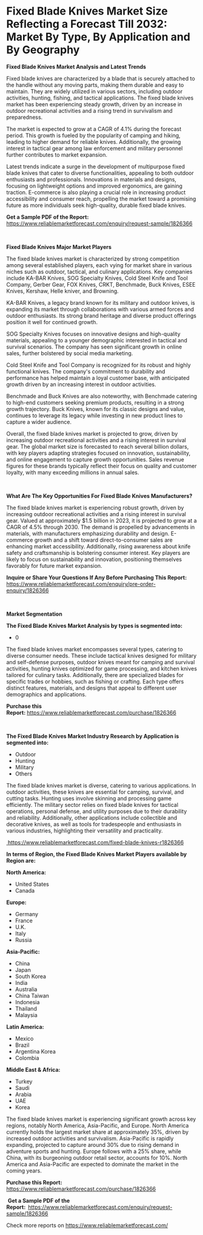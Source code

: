 <p><h1>Fixed Blade Knives Market Size Reflecting a Forecast Till 2032: Market By Type, By Application and By Geography</h1></p><p><strong>Fixed Blade Knives Market Analysis and Latest Trends</strong></p>
<p><p>Fixed blade knives are characterized by a blade that is securely attached to the handle without any moving parts, making them durable and easy to maintain. They are widely utilized in various sectors, including outdoor activities, hunting, fishing, and tactical applications. The fixed blade knives market has been experiencing steady growth, driven by an increase in outdoor recreational activities and a rising trend in survivalism and preparedness.</p><p>The market is expected to grow at a CAGR of 4.1% during the forecast period. This growth is fueled by the popularity of camping and hiking, leading to higher demand for reliable knives. Additionally, the growing interest in tactical gear among law enforcement and military personnel further contributes to market expansion. </p><p>Latest trends indicate a surge in the development of multipurpose fixed blade knives that cater to diverse functionalities, appealing to both outdoor enthusiasts and professionals. Innovations in materials and designs, focusing on lightweight options and improved ergonomics, are gaining traction. E-commerce is also playing a crucial role in increasing product accessibility and consumer reach, propelling the market toward a promising future as more individuals seek high-quality, durable fixed blade knives.</p></p>
<p><strong>Get a Sample PDF of the Report:&nbsp;</strong> <a href="https://www.reliablemarketforecast.com/enquiry/request-sample/1826366?utm_campaign=3171&utm_medium=2&utm_source=Github&utm_content=ia&utm_term=05042025&utm_id=fixed-blade-knives">https://www.reliablemarketforecast.com/enquiry/request-sample/1826366</a></p>
<p>&nbsp;</p>
<p><strong>Fixed Blade Knives Major Market Players</strong></p>
<p><p>The fixed blade knives market is characterized by strong competition among several established players, each vying for market share in various niches such as outdoor, tactical, and culinary applications. Key companies include KA-BAR Knives, SOG Specialty Knives, Cold Steel Knife and Tool Company, Gerber Gear, FOX Knives, CRKT, Benchmade, Buck Knives, ESEE Knives, Kershaw, Helle kniver, and Browning. </p><p>KA-BAR Knives, a legacy brand known for its military and outdoor knives, is expanding its market through collaborations with various armed forces and outdoor enthusiasts. Its strong brand heritage and diverse product offerings position it well for continued growth.</p><p>SOG Specialty Knives focuses on innovative designs and high-quality materials, appealing to a younger demographic interested in tactical and survival scenarios. The company has seen significant growth in online sales, further bolstered by social media marketing.</p><p>Cold Steel Knife and Tool Company is recognized for its robust and highly functional knives. The company's commitment to durability and performance has helped maintain a loyal customer base, with anticipated growth driven by an increasing interest in outdoor activities.</p><p>Benchmade and Buck Knives are also noteworthy, with Benchmade catering to high-end customers seeking premium products, resulting in a strong growth trajectory. Buck Knives, known for its classic designs and value, continues to leverage its legacy while investing in new product lines to capture a wider audience.</p><p>Overall, the fixed blade knives market is projected to grow, driven by increasing outdoor recreational activities and a rising interest in survival gear. The global market size is forecasted to reach several billion dollars, with key players adapting strategies focused on innovation, sustainability, and online engagement to capture growth opportunities. Sales revenue figures for these brands typically reflect their focus on quality and customer loyalty, with many exceeding millions in annual sales.</p></p>
<p>&nbsp;</p>
<p><strong>What Are The Key Opportunities For Fixed Blade Knives Manufacturers?</strong></p>
<p><p>The fixed blade knives market is experiencing robust growth, driven by increasing outdoor recreational activities and a rising interest in survival gear. Valued at approximately $1.5 billion in 2023, it is projected to grow at a CAGR of 4.5% through 2030. The demand is propelled by advancements in materials, with manufacturers emphasizing durability and design. E-commerce growth and a shift toward direct-to-consumer sales are enhancing market accessibility. Additionally, rising awareness about knife safety and craftsmanship is bolstering consumer interest. Key players are likely to focus on sustainability and innovation, positioning themselves favorably for future market expansion.</p></p>
<p><strong>Inquire or Share Your Questions If Any Before Purchasing This Report:</strong> <a href="https://www.reliablemarketforecast.com/enquiry/pre-order-enquiry/1826366?utm_campaign=3171&utm_medium=2&utm_source=Github&utm_content=ia&utm_term=05042025&utm_id=fixed-blade-knives">https://www.reliablemarketforecast.com/enquiry/pre-order-enquiry/1826366</a></p>
<p>&nbsp;</p>
<p><strong>Market Segmentation</strong></p>
<p><strong>The Fixed Blade Knives Market Analysis by types is segmented into:</strong></p>
<p><ul><li>0</li></ul></p>
<p><p>The fixed blade knives market encompasses several types, catering to diverse consumer needs. These include tactical knives designed for military and self-defense purposes, outdoor knives meant for camping and survival activities, hunting knives optimized for game processing, and kitchen knives tailored for culinary tasks. Additionally, there are specialized blades for specific trades or hobbies, such as fishing or crafting. Each type offers distinct features, materials, and designs that appeal to different user demographics and applications.</p></p>
<p><strong>Purchase this Report:&nbsp;</strong><a href="https://www.reliablemarketforecast.com/purchase/1826366?utm_campaign=3171&utm_medium=2&utm_source=Github&utm_content=ia&utm_term=05042025&utm_id=fixed-blade-knives">https://www.reliablemarketforecast.com/purchase/1826366</a></p>
<p>&nbsp;</p>
<p><strong>The Fixed Blade Knives Market Industry Research by Application is segmented into:</strong></p>
<p><ul><li>Outdoor</li><li>Hunting</li><li>Military</li><li>Others</li></ul></p>
<p><p>The fixed blade knives market is diverse, catering to various applications. In outdoor activities, these knives are essential for camping, survival, and cutting tasks. Hunting uses involve skinning and processing game efficiently. The military sector relies on fixed blade knives for tactical operations, personal defense, and utility purposes due to their durability and reliability. Additionally, other applications include collectible and decorative knives, as well as tools for tradespeople and enthusiasts in various industries, highlighting their versatility and practicality.</p></p>
<p><a href="https://www.reliablemarketforecast.com/fixed-blade-knives-r1826366?utm_campaign=3171&utm_medium=2&utm_source=Github&utm_content=ia&utm_term=05042025&utm_id=fixed-blade-knives">&nbsp;https://www.reliablemarketforecast.com/fixed-blade-knives-r1826366</a></p>
<p><strong>In terms of Region, the Fixed Blade Knives Market Players available by Region are:</strong></p>
<p>
    <p> <strong> North America: </strong>
        <ul>
            <li>United States</li>
            <li>Canada</li>
        </ul>
        </p> 
    <p> <strong> Europe: </strong>
        <ul>
            <li>Germany</li>
            <li>France</li>
            <li>U.K.</li>
            <li>Italy</li>
            <li>Russia</li>
        </ul>
        </p> 
    <p> <strong> Asia-Pacific: </strong>
        <ul>
            <li>China</li>
            <li>Japan</li>
            <li>South Korea</li>
            <li>India</li>
            <li>Australia</li>
            <li>China Taiwan</li>
            <li>Indonesia</li>
            <li>Thailand</li>
            <li>Malaysia</li>
        </ul>
        </p> 
    <p> <strong> Latin America: </strong>
        <ul>
            <li>Mexico</li>
            <li>Brazil</li>
            <li>Argentina Korea</li>
            <li>Colombia</li>
        </ul>
        </p> 
    <p> <strong> Middle East & Africa: </strong>
        <ul>
            <li>Turkey</li>
            <li>Saudi</li>
            <li>Arabia</li>
            <li>UAE</li>
            <li>Korea</li>
        </ul>
    </p>
    </p>
<p><p>The fixed blade knives market is experiencing significant growth across key regions, notably North America, Asia-Pacific, and Europe. North America currently holds the largest market share at approximately 35%, driven by increased outdoor activities and survivalism. Asia-Pacific is rapidly expanding, projected to capture around 30% due to rising demand in adventure sports and hunting. Europe follows with a 25% share, while China, with its burgeoning outdoor retail sector, accounts for 10%. North America and Asia-Pacific are expected to dominate the market in the coming years.</p></p>
<p><strong>Purchase this Report: </strong><a href="https://www.reliablemarketforecast.com/purchase/1826366?utm_campaign=3171&utm_medium=2&utm_source=Github&utm_content=ia&utm_term=05042025&utm_id=fixed-blade-knives">https://www.reliablemarketforecast.com/purchase/1826366</a></p>
<p>&nbsp;<strong>Get a Sample PDF of the Report:&nbsp;&nbsp;</strong><a href="https://www.reliablemarketforecast.com/enquiry/request-sample/1826366?utm_campaign=3171&utm_medium=2&utm_source=Github&utm_content=ia&utm_term=05042025&utm_id=fixed-blade-knives">https://www.reliablemarketforecast.com/enquiry/request-sample/1826366</a></p>
<p><strong></strong></p>
<p>Check more reports on <a href="https://www.reliablemarketforecast.com/?utm_campaign=3171&utm_medium=2&utm_source=Github&utm_content=ia&utm_term=05042025&utm_id=fixed-blade-knives">https://www.reliablemarketforecast.com/</a></p>